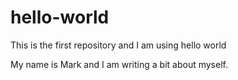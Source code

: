 # hello-world
This is the first repository and I am using hello world

My name is Mark and I am writing a bit about myself.

